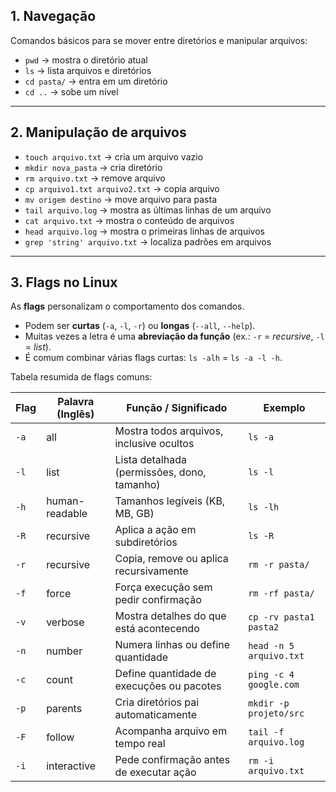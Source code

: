 ## 1. Navegação

Comandos básicos para se mover entre diretórios e manipular arquivos:

- `pwd` → mostra o diretório atual
- `ls` → lista arquivos e diretórios
- `cd pasta/` → entra em um diretório
- `cd ..` → sobe um nível

---

## 2. Manipulação de arquivos

- `touch arquivo.txt` → cria um arquivo vazio
- `mkdir nova_pasta` → cria diretório
- `rm arquivo.txt` → remove arquivo
-  `cp arquivo1.txt arquivo2.txt` → copia arquivo
- `mv origem destino` → move arquivo para pasta
- `tail arquivo.log` → mostra as últimas linhas de um arquivo
- `cat arquivo.txt` → mostra o conteúdo de arquivos
- `head arquivo.log` → mostra o primeiras linhas de arquivos
- `grep 'string' arquivo.txt` → localiza padrões em arquivos

---

## 3. Flags no Linux

As **flags** personalizam o comportamento dos comandos.  
- Podem ser **curtas** (`-a`, `-l`, `-r`) ou **longas** (`--all`, `--help`).  
- Muitas vezes a letra é uma **abreviação da função** (ex.: `-r` = *recursive*, `-l` = *list*).  
- É comum combinar várias flags curtas: `ls -alh` = `ls -a -l -h`.

Tabela resumida de flags comuns:

| Flag | Palavra (Inglês) | Função / Significado                        | Exemplo                 |
|------|-----------------|---------------------------------------------|-------------------------|
| `-a` | all             | Mostra todos arquivos, inclusive ocultos    | `ls -a`                 |
| `-l` | list            | Lista detalhada (permissões, dono, tamanho) | `ls -l`                 |
| `-h` | human-readable  | Tamanhos legíveis (KB, MB, GB)              | `ls -lh`                |
| `-R` | recursive       | Aplica a ação em subdiretórios              | `ls -R`                 |
| `-r` | recursive       | Copia, remove ou aplica recursivamente      | `rm -r pasta/`          |
| `-f` | force           | Força execução sem pedir confirmação        | `rm -rf pasta/`         |
| `-v` | verbose         | Mostra detalhes do que está acontecendo     | `cp -rv pasta1 pasta2`  |
| `-n` | number          | Numera linhas ou define quantidade          | `head -n 5 arquivo.txt` |
| `-c` | count           | Define quantidade de execuções ou pacotes   | `ping -c 4 google.com`  |
| `-p` | parents         | Cria diretórios pai automaticamente         | `mkdir -p projeto/src`  |
| `-F` | follow          | Acompanha arquivo em tempo real             | `tail -f arquivo.log`   |
| `-i` | interactive     | Pede confirmação antes de executar ação     | `rm -i arquivo.txt`     |
